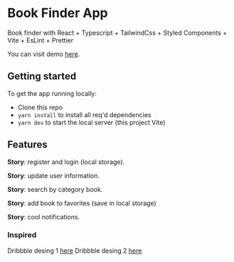 # Book Finder App

Book finder with React + Typescript + TailwindCss + Styled Components + Vite + EsLint + Prettier

You can visit demo [here](https://book-finder-carlosblinf.vercel.app).

## Getting started

To get the app running locally:

- Clone this repo
- `yarn install` to install all req'd dependencies
- `yarn dev` to start the local server (this project Vite)

## Features

**Story**: register and login (local storage).

**Story**: update user information.

**Story**: search by category book.

**Story**: add book to favorites (save in local storage)

**Story**: cool notifications.

### Inspired

Dribbble desing 1 [here](https://dribbble.com/shots/20063010-Bookstore-Book-E-Commerce)
Dribbble desing 2 [here](https://dribbble.com/shots/20191630-Bookstore-Detail-Info)
